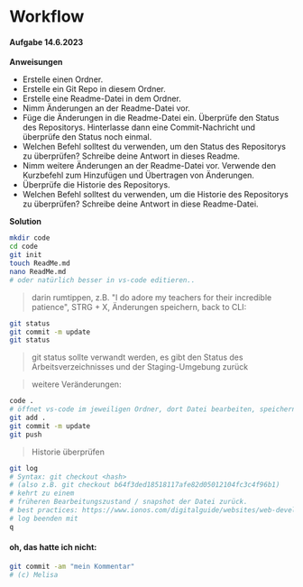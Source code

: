 # Workflow

#### Aufgabe 14.6.2023

**Anweisungen**
* Erstelle einen Ordner.
* Erstelle ein Git Repo in diesem Ordner.
* Erstelle eine Readme-Datei in dem Ordner.
* Nimm Änderungen an der Readme-Datei vor.
* Füge die Änderungen in die Readme-Datei ein. Überprüfe den Status des Repositorys. Hinterlasse dann eine Commit-Nachricht und überprüfe den Status noch einmal.
* Welchen Befehl solltest du verwenden, um den Status des Repositorys zu überprüfen? Schreibe deine Antwort in dieses Readme.
* Nimm weitere Änderungen an der Readme-Datei vor. Verwende den Kurzbefehl zum Hinzufügen und Übertragen von Änderungen.
* Überprüfe die Historie des Repositorys.
* Welchen Befehl solltest du verwenden, um die Historie des Repositorys zu überprüfen? Schreibe deine Antwort in diese Readme-Datei.

**Solution**

```bash
mkdir code
cd code
git init
touch ReadMe.md
nano ReadMe.md 
# oder natürlich besser in vs-code editieren..
```
> darin rumtippen, z.B. "I do adore my teachers for their incredible patience", STRG + X, Änderungen speichern, back to CLI:

```bash
git status
git commit -m update
git status
```
> git status sollte verwandt werden, es gibt den Status des Arbeitsverzeichnisses und der Staging-Umgebung zurück

> weitere Veränderungen:

```bash
code .
# öffnet vs-code im jeweiligen Ordner, dort Datei bearbeiten, speichern mit STRG S, dann im Terminal:
git add .
git commit -m update
git push
```

> Historie überprüfen
```bash
git log
# Syntax: git checkout <hash> 
# (also z.B. git checkout b64f3ded18518117afe82d05012104fc3c4f96b1)
# kehrt zu einem
# früheren Bearbeitungszustand / snapshot der Datei zurück.
# best practices: https://www.ionos.com/digitalguide/websites/web-development/git-log/
# log beenden mit 
q
```

#### oh, das hatte ich nicht:

```bash
git commit -am "mein Kommentar"
# (c) Melisa
```